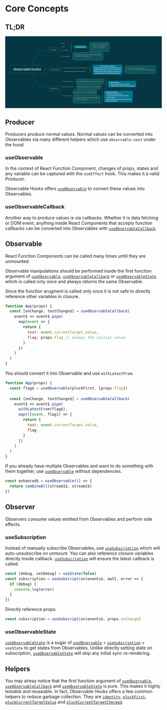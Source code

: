 # Core Concepts

## TL;DR

![observable-hooks concepts](../../observable-hooks.png)

## Producer

Producers produce normal values. Normal values can be converted into Observables via many different helpers which use `observable.next` under the hood.

### useObservable

In the context of React Function Component, changes of props, states and any variable can be captured with the `useEffect` hook. This makes it a valid Producer.

Observable Hooks offers [`useObservable`][useObservable] to convert these values into Observables.

### useObservableCallback

Another way to produce values is via callbacks. Whether it is data fetching or DOM event, anything inside React Components that accepts function callbacks can be converted into Observables with [`useObservableCallback`][useObservableCallback].

## Observable

React Function Components can be called many times untill they are unmounted.

Observable manipulations should be performed inside the first function argument of [`useObservable`](#useobservable), [`useObservableCallback`](#useobservablecallback) or [`useObservableState`](#useobservablestate) which is called only once and always returns the same Observable.

Since the function arugment is called only once it is not safe to directly reference other variables in closure.

```javascript
function App(props) {
  const [onChange, textChange$] = useObservableCallback(
    event$ => event$.pipe(
      map(event => {
        return {
          text: event.currentTarget.value,
          flag: props.flag // always the initial value
        }
      })
    )
  )
}
```

You should convert it into Observable and use `withLatestFrom`.

```javascript
function App(props) {
  const flag$ = useObservable(pluckFirst, [props.flag])

  const [onChange, textChange$] = useObservableCallback(
    event$ => event$.pipe(
      withLatestFrom(flag$),
      map(([event, flag]) => {
        return {
          text: event.currentTarget.value,
          flag
        }
      })
    )
  )
}
```

If you already have multiple Observables and want to do something with them together, use [`useObservable`][useObservable] without dependencies.

```javascript
const enhanced$ = useObservable(() => {
  return combineAll(stream1$, stream2$)
})
```

## Observer

Observers consume values emitted from Observables and perform side effects.

### useSubscription

Instead of manually subscribe Observables, use [`useSubscription`][useSubscription] which will auto-unsubscribe on unmount. You can also reference closure variables directly inside callback. [`useSubscription`][useSubscription] will ensure the latest callback is called.

```javascript
const [debug, setDebug] = useState(false)
const subscription = useSubscription(events$, null, error => {
  if (debug) {
    console.log(error)
  }
})
```

Directly reference props:

```javascript
const subscription = useSubscription(events$, props.onChange)
```

### useObservableState

[`useObservableState`][useObservableState] is a sugar of [`useObservable`](#useobservable) + [`useSubscription`](#usesubscription) + `useState` to get states from Observables. Unlike directly setting state on subscription, [`useObservableState`][useObservableState] will skip any initial sync re-rendering.

## Helpers

You may alreay notice that the first function argument of [`useObservable`](#useobservable), [`useObservableCallback`](#useobservablecallback) and [`useObservableState`](#useobservablestate) is pure. This makes it highly testable and reuseable. In fact, Observable Hooks offers a few common helpers to reduce garbage collection. They are [`identity`][identity], [`pluckFirst`][pluckFirst], [`pluckCurrentTargetValue`][pluckCurrentTargetValue] and [`pluckCurrentTargetChecked`][pluckCurrentTargetChecked].


[useobservable]: ../api/README.md#useobservable
[useObservableCallback]: ../api/README.md#useobservablecallback
[useSubscription]: ../api/README.md#usesubscription
[useObservableState]: ../api/README.md#useobservablestate

[identity]: ../api/helpers.md#identity
[pluckFirst]: ../api/helpers.md#pluckfirst
[pluckCurrentTargetValue]: ../api/helpers.md#pluckcurrenttargetvalue
[pluckCurrentTargetChecked]: ../api/helpers.md#pluckcurrenttargetchecked
